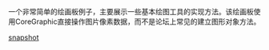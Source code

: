 一个非常简单的绘画板例子，主要展示一些基本绘图工具的实现方法。该绘画板使用CoreGraphic直接操作图片像素数据，而不是论坛上常见的建立图形对象方法。

[snapshot](https://github.com/keefo/BCPainter/blob/master/snapshot.png)
